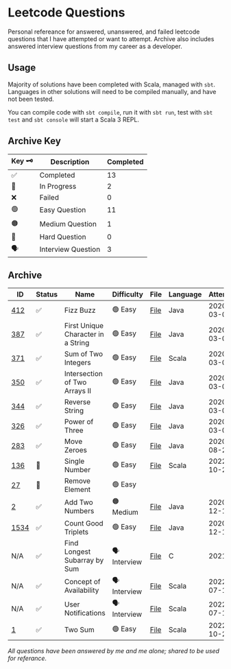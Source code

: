 # Leetcode Questions

Personal refereance for answered, unanswered, and failed leetcode questions that I have attempted or want to attempt.
Archive also includes answered interview questions from my career as a developer.

## Usage

Majority of solutions have been completed with Scala, managed with `sbt`.
Languages in other solutions will need to be compiled manually, and have not been tested.

You can compile code with `sbt compile`, run it with `sbt run`, test with `sbt test` and `sbt console` will start a Scala 3 REPL.

## Archive Key

| Key :old_key:      | Description        | Completed |
| ------------------ | ------------------ | --------- |
| :white_check_mark: | Completed          | 13        |
| :construction:     | In Progress        | 2         |
| :x:                | Failed             | 0         |
| :green_circle:     | Easy Question      | 11        |
| :orange_circle:    | Medium Question    | 1         |
| :red_circle:       | Hard Question      | 0         |
| :speaking_head:    | Interview Question | 3         |

## Archive

| ID                                                                       | Status             | Name                               | Difficulty                | File                                                                                                       | Language | Attempted  | Completed  |
| ------------------------------------------------------------------------ | ------------------ | ---------------------------------- | ------------------------- | ---------------------------------------------------------------------------------------------------------- | -------- | ---------- | ---------- |
| [412](https://leetcode.com/problems/fizz-buzz/)                          | :white_check_mark: | Fizz Buzz                          | :green_circle: Easy       | [File](src/main/scala/easy/fizzbuzz/Fizzbuzz.java)                                                         | Java     | 2020-03-05 | 2020-03-05 |
| [387](https://leetcode.com/problems/first-unique-character-in-a-string/) | :white_check_mark: | First Unique Character in a String | :green_circle: Easy       | [File](src/main/scala/easy/firstUniqueCharInString/FirstUniqueCharInString.java)                           | Java     | 2020-03-05 | 2020-03-05 |
| [371](https://leetcode.com/problems/sum-of-two-integers/)                | :white_check_mark:️ | Sum of Two Integers                | :green_circle: Easy       | [File](src/main/scala/easy/sumOfTwoIntegers/Solution.scala)                                                | Scala    | 2020-03-06 | 2022-10-21 |
| [350](https://leetcode.com/problems/intersection-of-two-arrays-ii/)      | :white_check_mark: | Intersection of Two Arrays II      | :green_circle: Easy       | [File](src/main/scala/easy/intersectionOfArraysII/IntersectionOfArraysII.java)                             | Java     | 2020-03-06 | 2020-03-06 |
| [344](https://leetcode.com/problems/reverse-string/)                     | :white_check_mark: | Reverse String                     | :green_circle: Easy       | [File](src/main/scala/easy/reverseString/ReverseString.java)                                               | Java     | 2020-03-06 | 2020-03-06 |
| [326](https://leetcode.com/problems/power-of-three/)                     | :white_check_mark: | Power of Three                     | :green_circle: Easy       | [File](src/main/scala/easy/powerOfThree/PowerOfThree.java)                                                 | Java     | 2020-03-07 | 2020-03-07 |
| [283](https://leetcode.com/problems/move-zeroes/)                        | :white_check_mark: | Move Zeroes                        | :green_circle: Easy       | [File](src/main/scala/easy/moveZeroes/MoveZeroes.java)                                                     | Java     | 2020-08-29 | 2020-08-29 |
| [136](https://leetcode.com/problems/single-number/)                      | :construction:     | Single Number                      | :green_circle: Easy       | [File](src/main/scala/easy/singleNumber/Solution.scala)                                                    | Scala    | 2022-10-22 |            |
| [27](https://leetcode.com/problems/remove-element/)                      | :construction:     | Remove Element                     | :green_circle: Easy       |                                                                                                            |          |            |            |
| [2](https://leetcode.com/problems/add-two-numbers/)                      | :white_check_mark: | Add Two Numbers                    | :orange_circle: Medium    | [File](src/main/scala/medium/addTwoNumbers/AddTwoNumbers.java)                                             | Java     | 2020-12-11 | 2020-12-11 |
| [1534](https://leetcode.com/problems/count-good-triplets/)               | :white_check_mark: | Count Good Triplets                | :green_circle: Easy       | [File](src/main/scala/easy/countGoodTriplets/CountGoodTriplets.java)                                       | Java     | 2020-12-13 | 2020-12-18 |
| N/A                                                                      | :white_check_mark:️ | Find Longest Subarray by Sum       | :speaking_head: Interview | [File](src/main/scala/interview/findLongestSubarrayBySum/findLongestSubarrayBySum.c)                       | C        | 2021       | 2021       |
| N/A                                                                      | :white_check_mark:️ | Concept of Availability            | :speaking_head: Interview | [File](src/main/scala/interview/naturalTransformationsBV/src/main/scala/timeslots/TimeSlots.scala)         | Scala    | 2022-07-10 | 2022-07-10 |
| N/A                                                                      | :white_check_mark:️ | User Notifications                 | :speaking_head: Interview | [File](src/main/scala/interview/naturalTransformationsBV/src/main/scala/notifications/Notifications.scala) | Scala    | 2022-07-10 | 2022-07-10 |
| [1](https://leetcode.com/problems/two-sum/)                              | :white_check_mark: | Two Sum                            | :green_circle: Easy       | [File](src/main/scala/easy/twoSum/Solution.scala)                                                          | Scala    | 2022-10-21 | 2022-10-21 |

_All questions have been answered by me and me alone; shared to be used for referance._
